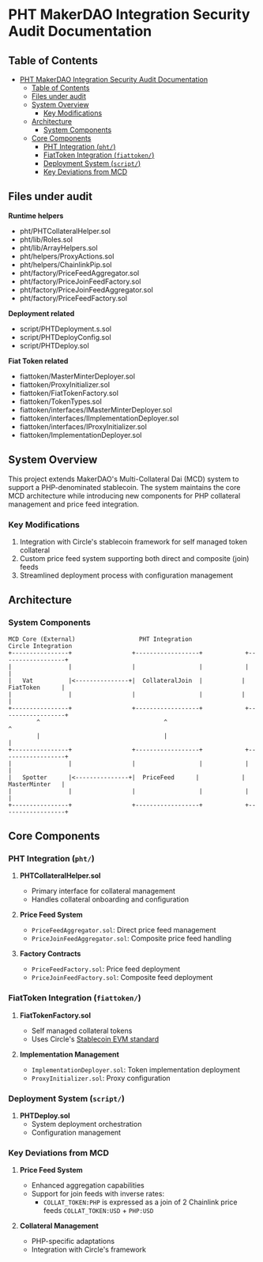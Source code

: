 # PHT MakerDAO Integration Security Audit Documentation

## Table of Contents

- [PHT MakerDAO Integration Security Audit Documentation](#pht-makerdao-integration-security-audit-documentation)
  - [Table of Contents](#table-of-contents)
  - [Files under audit](#files-under-audit)
  - [System Overview](#system-overview)
    - [Key Modifications](#key-modifications)
  - [Architecture](#architecture)
    - [System Components](#system-components)
  - [Core Components](#core-components)
    - [PHT Integration (`pht/`)](#pht-integration-pht)
    - [FiatToken Integration (`fiattoken/`)](#fiattoken-integration-fiattoken)
    - [Deployment System (`script/`)](#deployment-system-script)
    - [Key Deviations from MCD](#key-deviations-from-mcd)

## Files under audit

**Runtime helpers**

- pht/PHTCollateralHelper.sol
- pht/lib/Roles.sol
- pht/lib/ArrayHelpers.sol
- pht/helpers/ProxyActions.sol
- pht/helpers/ChainlinkPip.sol
- pht/factory/PriceFeedAggregator.sol
- pht/factory/PriceJoinFeedFactory.sol
- pht/factory/PriceJoinFeedAggregator.sol
- pht/factory/PriceFeedFactory.sol

**Deployment related**

- script/PHTDeployment.s.sol
- script/PHTDeployConfig.sol
- script/PHTDeploy.sol

**Fiat Token related**

- fiattoken/MasterMinterDeployer.sol
- fiattoken/ProxyInitializer.sol
- fiattoken/FiatTokenFactory.sol
- fiattoken/TokenTypes.sol
- fiattoken/interfaces/IMasterMinterDeployer.sol
- fiattoken/interfaces/IImplementationDeployer.sol
- fiattoken/interfaces/IProxyInitializer.sol
- fiattoken/ImplementationDeployer.sol

## System Overview

This project extends MakerDAO's Multi-Collateral Dai (MCD) system to support a PHP-denominated stablecoin. The system maintains the core MCD architecture while introducing new components for PHP collateral management and price feed integration.

### Key Modifications

1. Integration with Circle's stablecoin framework for self managed token collateral
1. Custom price feed system supporting both direct and composite (join) feeds
1. Streamlined deployment process with configuration management

## Architecture

### System Components

```
MCD Core (External)                  PHT Integration                 Circle Integration
+----------------+                 +------------------+            +------------------+
|                |                 |                  |            |                  |
|   Vat          |<---------------+|  CollateralJoin  |           |   FiatToken      |
|                |                 |                  |           |                  |
+----------------+                 +------------------+            +------------------+
        ^                                   ^                              ^
        |                                   |                              |
+----------------+                 +------------------+            +------------------+
|                |                 |                  |            |                  |
|   Spotter      |<---------------+|  PriceFeed      |            |   MasterMinter   |
|                |                 |                  |            |                  |
+----------------+                 +------------------+            +------------------+
```

## Core Components

### PHT Integration (`pht/`)

1. **PHTCollateralHelper.sol**

   - Primary interface for collateral management
   - Handles collateral onboarding and configuration

2. **Price Feed System**

   - `PriceFeedAggregator.sol`: Direct price feed management
   - `PriceJoinFeedAggregator.sol`: Composite price feed handling

3. **Factory Contracts**
   - `PriceFeedFactory.sol`: Price feed deployment
   - `PriceJoinFeedFactory.sol`: Composite feed deployment

### FiatToken Integration (`fiattoken/`)

1. **FiatTokenFactory.sol**

   - Self managed collateral tokens
   - Uses Circle's [Stablecoin EVM standard](https://github.com/circlefin/stablecoin-evm)

2. **Implementation Management**
   - `ImplementationDeployer.sol`: Token implementation deployment
   - `ProxyInitializer.sol`: Proxy configuration

### Deployment System (`script/`)

1. **PHTDeploy.sol**
   - System deployment orchestration
   - Configuration management

### Key Deviations from MCD

1. **Price Feed System**

   - Enhanced aggregation capabilities
   - Support for join feeds with inverse rates:
     - `COLLAT_TOKEN:PHP` is expressed as a join of 2 Chainlink price feeds `COLLAT_TOKEN:USD` + `PHP:USD`

2. **Collateral Management**
   - PHP-specific adaptations
   - Integration with Circle's framework
